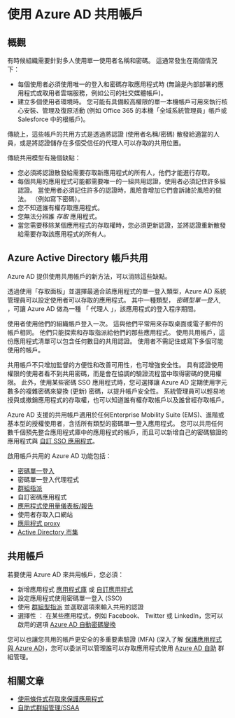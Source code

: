 <properties
    pageTitle="共用使用 Azure AD 的帳戶 | Microsoft Azure"
    description="描述 Azure Active Directory 如何讓組織安全地共用內部部署應用程式和取用者雲端服務的帳戶。"
    services="active-directory"
    documentationCenter=""
    authors="msStevenPo"
    manager="stevenpo"
    editor=""/>

 <tags
    ms.service="active-directory"
    ms.workload="identity"
    ms.tgt_pltfrm="na"
    ms.devlang="na"
    ms.topic="article"
    ms.date="10/16/2015"  
    ms.author="stevenpo"/>

# 使用 Azure AD 共用帳戶

## 概觀
有時候組織需要針對多人使用單一使用者名稱和密碼。 這通常發生在兩個情況下：

- 每個使用者必須使用唯一的登入和密碼存取應用程式時 (無論是內部部署的應用程式或取用者雲端服務，例如公司的社交媒體帳戶)。
- 建立多個使用者環境時。 您可能有具備較高權限的單一本機帳戶可用來執行核心安裝、管理及復原活動 (例如 Office 365 的本機「全域系統管理員」帳戶或 Salesforce 中的根帳戶)。

傳統上，這些帳戶的共用方式是透過將認證 (使用者名稱/密碼) 散發給適當的人員，或是將認證儲存在多個受信任的代理人可以存取的共用位置。

傳統共用模型有幾個缺點：

- 您必須將認證散發給需要存取新應用程式的所有人，他們才能進行存取。
- 每個共用的應用程式可能都需要唯一的一組共用認證，使用者必須記住許多組認證。 當使用者必須記住許多的認證時，風險會增加它們會訴諸於風險的做法。 （例如寫下密碼）。
- 您不知道誰有權存取應用程式。
- 您無法分辨誰 *存取* 應用程式。
- 當您需要移除某個應用程式的存取權時，您必須更新認證，並將認證重新散發給需要存取該應用程式的所有人。

## Azure Active Directory 帳戶共用

Azure AD 提供使用共用帳戶的新方法，可以消除這些缺點。

透過使用「存取面板」並選擇最適合該應用程式的單一登入類型，Azure AD 系統管理員可以設定使用者可以存取的應用程式。 其中一種類型， *密碼型單一登入*, ，可讓 Azure AD 做為一種 「 代理人 」，該應用程式的登入程序期間。

使用者使用他們的組織帳戶登入一次。 這與他們平常用來存取桌面或電子郵件的帳戶相同。 他們只能探索和存取指派給他們的那些應用程式。 使用共用帳戶，這份應用程式清單可以包含任何數目的共用認證。 使用者不需記住或寫下多個可能使用的帳戶。

共用帳戶不只增加監督的方便性和改善可用性，也可增強安全性。 具有認證使用權限的使用者看不到共用密碼，而是會在協調的驗證流程當中取得密碼的使用權限。 此外，使用某些密碼 SSO 應用程式時，您可選擇讓 Azure AD 定期使用字元數多的複雜密碼來變換 (更新) 密碼，以提升帳戶安全性。 系統管理員可以輕易地授與或撤銷應用程式的存取權，也可以知道誰有權存取帳戶以及誰曾經存取帳戶。

Azure AD 支援的共用帳戶適用於任何Enterprise Mobility Suite (EMS)、進階或基本型的授權使用者，含括所有類型的密碼單一登入應用程式。 您可以共用任何數千個預先整合應用程式庫中的應用程式的帳戶，而且可以新增自己的密碼驗證的應用程式與 [自訂 SSO 應用程式](active-directory-single-sign-on-newly-acquired-saas-apps.md)。

啟用帳戶共用的 Azure AD 功能包括：

- [密碼單一登入](active-directory-appssoaccess-whatis.md#password-based-single-sign-on)
- 密碼單一登入代理程式
- [群組指派](active-directory-accessmanagement-self-service-group-management.md)
- 自訂密碼應用程式
- [應用程式使用量儀表板/報告](active-directory-passwords-get-insights.md)
- 使用者存取入口網站
- [應用程式 proxy](active-directory-application-proxy-get-started.md)
- [Active Directory 市集](http://azure.microsoft.com/marketplace/active-directory/all/)

## 共用帳戶
若要使用 Azure AD 來共用帳戶，您必須：

- 新增應用程式 [應用程式庫](https://azure.microsoft.com/marketplace/active-directory/) 或 [自訂應用程式](http://blogs.technet.com/b/ad/archive/2015/06/17/bring-your-own-app-with-azure-ad-self-service-saml-configuration-gt-now-in-preview.aspx)
- 設定應用程式使用密碼單一登入 (SSO)
- 使用 [群組型指派](active-directory-accessmanagement-group-saasapps.md) 並選取選項來輸入共用的認證
- 選擇性 ︰ 在某些應用程式，例如 Facebook、 Twitter 或 LinkedIn，您可以啟用的選項 [Azure AD 自動密碼變換](http://blogs.technet.com/b/ad/archive/2015/02/20/azure-ad-automated-password-roll-over-for-facebook-twitter-and-linkedin-now-in-preview.aspx)

您可以也讓您共用的帳戶更安全的多重要素驗證 (MFA) (深入了解 [保護應用程式與 Azure AD](multi-factor-authentication-get-started.md))，您可以委派可以管理誰可以存取應用程式使用 [Azure AD 自助](active-directory-accessmanagement-self-service-group-management.md) 群組管理。

## 相關文章

- [使用條件式存取來保護應用程式](active-directory-conditional-access.md)
- [自助式群組管理/SSAA](active-directory-accessmanagement-self-service-group-management.md)


